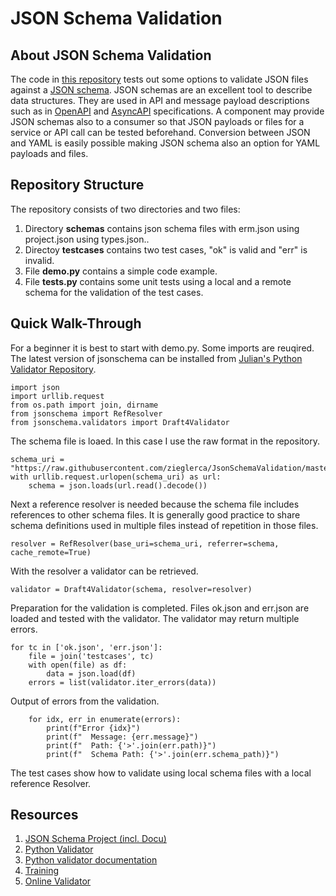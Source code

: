 # JSON Schema Validation
## About JSON Schema Validation
The code in [this repository](https://github.com/zieglerca/JsonSchemaValidation)
tests out some options to validate JSON files against a 
[JSON schema]( https://json-schema.org/). JSON schemas are an excellent 
tool to describe data structures. They are used in API and message 
payload descriptions such as in 
[OpenAPI](https://en.wikipedia.org/wiki/OpenAPI_Specification) and 
[AsyncAPI](https://www.asyncapi.com/) specifications. 
A component may provide JSON schemas also to a consumer so that 
JSON payloads or files for a service or API call can be tested 
beforehand. Conversion between JSON and YAML is easily possible 
making JSON schema also an option for YAML payloads and files.  

## Repository Structure
The repository consists of two directories and two files: 
1. Directory **schemas** contains json schema files with erm.json using project.json using types.json..
1. Directoy **testcases** contains two test cases, "ok" is valid and "err" is invalid.
1. File **demo.py** contains a simple code example.
1. File **tests.py** contains some unit tests using a local and a remote schema for 
the validation of the test cases.

## Quick Walk-Through
For a beginner it is best to start with demo.py.
Some imports are reuqired. The latest version of jsonschema can be installed 
from [Julian's Python Validator Repository](https://github.com/Julian/jsonschema).
    
    import json
    import urllib.request
    from os.path import join, dirname
    from jsonschema import RefResolver
    from jsonschema.validators import Draft4Validator
    
The schema file is loaed. In this case I use the raw format in the repository.
    
    schema_uri = "https://raw.githubusercontent.com/zieglerca/JsonSchemaValidation/master/schemas/erm.json"
    with urllib.request.urlopen(schema_uri) as url:
        schema = json.loads(url.read().decode())
    
Next a reference resolver is needed because the schema file includes references 
to other schema files. It is generally good practice to share schema definitions 
used in multiple files instead of repetition in those files. 
    
    resolver = RefResolver(base_uri=schema_uri, referrer=schema, cache_remote=True)
    
With the resolver a validator can be retrieved.
    
    validator = Draft4Validator(schema, resolver=resolver)

Preparation for the validation is completed. Files ok.json and err.json are 
loaded and tested with the validator. The validator may return multiple errors. 

    for tc in ['ok.json', 'err.json']:
        file = join('testcases', tc)
        with open(file) as df:
            data = json.load(df)
        errors = list(validator.iter_errors(data))
        
Output of errors from the validation.
        
        for idx, err in enumerate(errors):
            print(f"Error {idx}")
            print(f"  Message: {err.message}")
            print(f"  Path: {'>'.join(err.path)}")
            print(f"  Schema Path: {'>'.join(err.schema_path)}")
            
The test cases show how to validate using local schema files with a local reference 
Resolver. 

## Resources
1. [JSON Schema Project (incl. Docu)]( https://json-schema.org/)
1. [Python Validator](https://github.com/Julian/jsonschema)
1. [Python validator documentation](https://python-jsonschema.readthedocs.io/en/latest/#)
1. [Training](https://json-schema.org/understanding-json-schema/index.html)
1. [Online Validator](https://www.jsonschemavalidator.net/)


